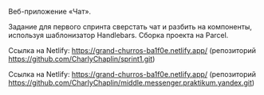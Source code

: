 Веб-приложение «Чат».

Задание для первого спринта сверстать чат и разбить на компоненты, используя шаблонизатор Handlebars.
Сборка проекта на Parcel.

Ссылка на Netlify: https://grand-churros-ba1f0e.netlify.app/ (репозиторий https://github.com/CharlyChaplin/sprint1.git)

Ссылка на Netlify: https://grand-churros-ba1f0e.netlify.app/ (репозиторий https://github.com/CharlyChaplin/middle.messenger.praktikum.yandex.git)
